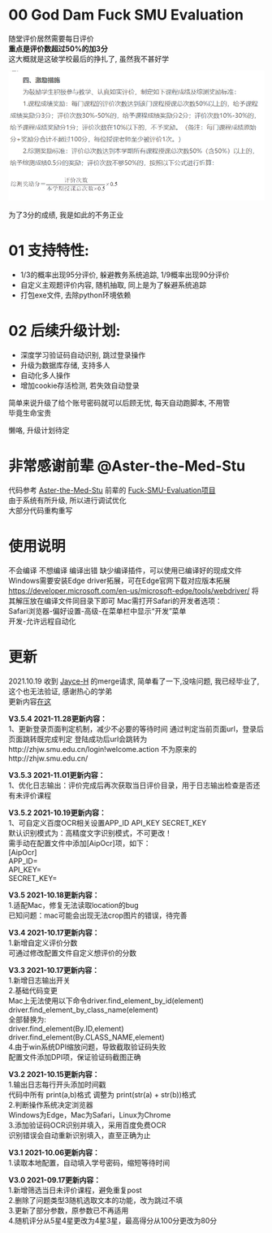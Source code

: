 <!--
 * @File: 
 * @Project: 
 * @Author: zzy
 * @mail: elliot.bia.8989@outlook.com
 * @github: https://github.com/elliot-bia
 * @Date: 2019-10-17 10:55:22
 * @LastEditors: zzy
 * @LastEditTime: 2019-10-23 16:28:59
 -->
# 00 God Dam Fuck SMU Evaluation
随堂评价居然需要每日评价  
**重点是评价数超过50%的加3分**  
这大概就是这破学校最后的挣扎了, 虽然我不甚好学

![看图](./png.png)


为了3分的成绩, 我是如此的不务正业

# 01 支持特性:  
- 1/3的概率出现95分评价, 躲避教务系统追踪, 1/9概率出现90分评价
- 自定义主观题评价内容, 随机抽取, 同上是为了躲避系统追踪
- 打包exe文件, 去除python环境依赖

# 02 后续升级计划:  
- 深度学习验证码自动识别, 跳过登录操作
- 升级为数据库存储, 支持多人
- 自动化多人操作
- 增加cookie存活检测, 若失效自动登录

简单来说升级了给个账号密码就可以后顾无忧, 每天自动跑脚本, 不用管  
毕竟生命宝贵

懒咯, 升级计划待定




# 非常感谢前辈 @Aster-the-Med-Stu
代码参考 [Aster-the-Med-Stu](https://github.com/Aster-the-Med-Stu) 前辈的 [Fuck-SMU-Evaluation项目](https://github.com/Aster-the-Med-Stu/Fuck-SMU-Evaluation)  
由于系统有所升级, 所以进行调试优化  
大部分代码重构重写


# 使用说明
不会编译 不想编译 编译出错 缺少编译插件，可以使用已编译好的现成文件
Windows需要安装Edge driver拓展，可在Edge官网下载对应版本拓展 https://developer.microsoft.com/en-us/microsoft-edge/tools/webdriver/
将其解压放在编译文件同目录下即可
Mac需打开Safari的开发者选项：  
Safari浏览器-偏好设置-高级-在菜单栏中显示“开发”菜单  
开发-允许远程自动化

# 更新
2021.10.19
收到 [Jayce-H](https://github.com/Jayce-H) 的merge请求, 简单看了一下,没啥问题, 我已经毕业了,这个也无法验证, 感谢热心的学弟  
更新内容[在这](https://github.com/Jayce-H/God_Dam_Fuck_SMU_Evaluation/commit/eaa36afa71789c1a2429124f7627840e15e92ec4)  

__V3.5.4 2021-11.28更新内容：__  
1、更新登录页面判定机制，减少不必要的等待时间
通过判定当前页面url，登录后页面跳转既完成判定
登陆成功后url会跳转为http://zhjw.smu.edu.cn/login!welcome.action
不为原来的http://zhjw.smu.edu.cn/

__V3.5.3 2021-11.01更新内容：__   
1、优化日志输出：评价完成后再次获取当日评价目录，用于日志输出检查是否还有未评价课程

__V3.5.2 2021-10.19更新内容：__   
1、可自定义百度OCR相关设置APP_ID API_KEY SECRET_KEY  
默认识别模式为：高精度文字识别模式，不可更改！  
需手动在配置文件中添加[AipOcr]项，如下：  
[AipOcr]  
APP_ID=  
API_KEY=  
SECRET_KEY=

__V3.5 2021-10.18更新内容：__   
1.适配Mac，修复无法读取location的bug  
已知问题：mac可能会出现无法crop图片的错误，待完善

__V3.4 2021-10.17更新内容：__   
1.新增自定义评价分数  
可通过修改配置文件自定义想评价的分数  

__V3.3 2021-10.17更新内容：__  
1.新增日志输出开关  
2.基础代码变更  
Mac上无法使用以下命令driver.find_element_by_id(element)  
driver.find_element_by_class_name(element)  
全部替换为:  
driver.find_element(By.ID,element)  
driver.find_element(By.CLASS_NAME,element)  
4.由于win系统DPI缩放问题，导致截取验证码失败  
配置文件添加DPI项，保证验证码截图正确

__V3.2 2021-10.15更新内容：__  
1.输出日志每行开头添加时间戳  
代码中所有 print(a,b)格式 调整为 print(str(a) + str(b))格式  
2.判断操作系统决定浏览器  
Windows为Edge，Mac为Safari，Linux为Chrome  
3.添加验证码OCR识别并填入，采用百度免费OCR  
识别错误会自动重新识别填入，直至正确为止

__V3.1 2021-10.06更新内容：__  
1.读取本地配置，自动填入学号密码，缩短等待时间

__V3.0 2021-09.17更新内容：__  
1.新增筛选当日未评价课程，避免重复post  
2.删除了问题类型3随机选取文本的功能，改为跳过不填  
3.更新了部分参数，原参数已不再适用  
4.随机评分从5星4星更改为4星3星，最高得分从100分更改为80分 
